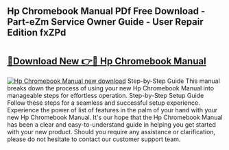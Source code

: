 ## Hp Chromebook Manual PDf Free Download - Part-eZm Service Owner Guide - User Repair Edition fxZPd

# <h2><a href="http://bc16619.oget.top/?id=Hp+Chromebook+Manual">🔗Download New 👉🔴 Hp Chromebook Manual</a></h2>

[![Hp Chromebook Manual new download](https://i.imgur.com/5g1atiW.png)](http://bc16619.oget.top/?id=Hp+Chromebook+Manual)
Step-by-Step Guide This manual breaks down the process of using your new Hp Chromebook Manual into manageable steps for effortless operation. Step-by-Step Setup Guide Follow these steps for a seamless and successful setup experience. Experience the power of list of features in the palm of your hand with your new Hp Chromebook Manual. It's our hope that the Hp Chromebook Manual has been a clear and easy-to-understand guide in helping you get started with your new product. Should you require any assistance or clarification, please do not hesitate to contact our customer support team.

